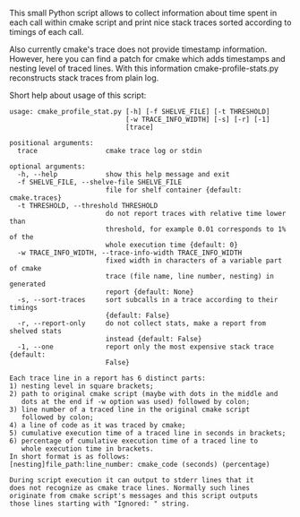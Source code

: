 This small Python script allows to collect information about time spent in each call within cmake script and print nice stack traces sorted according to timings of each call.

Also currently cmake's trace does not provide timestamp information. However, here you can find a patch for cmake which adds timestamps and nesting level of traced lines. With this information cmake-profile-stats.py reconstructs stack traces from plain log.

Short help about usage of this script:
```
usage: cmake_profile_stat.py [-h] [-f SHELVE_FILE] [-t THRESHOLD]
                             [-w TRACE_INFO_WIDTH] [-s] [-r] [-1]
                             [trace]

positional arguments:
  trace                 cmake trace log or stdin

optional arguments:
  -h, --help            show this help message and exit
  -f SHELVE_FILE, --shelve-file SHELVE_FILE
                        file for shelf container {default: cmake.traces}
  -t THRESHOLD, --threshold THRESHOLD
                        do not report traces with relative time lower than
                        threshold, for example 0.01 corresponds to 1% of the
                        whole execution time {default: 0}
  -w TRACE_INFO_WIDTH, --trace-info-width TRACE_INFO_WIDTH
                        fixed width in characters of a variable part of cmake
                        trace (file name, line number, nesting) in generated
                        report {default: None}
  -s, --sort-traces     sort subcalls in a trace according to their timings
                        {default: False}
  -r, --report-only     do not collect stats, make a report from shelved stats
                        instead {default: False}
  -1, --one             report only the most expensive stack trace {default:
                        False}

Each trace line in a report has 6 distinct parts:
1) nesting level in square brackets;
2) path to original cmake script (maybe with dots in the middle and
   dots at the end if -w option was used) followed by colon;
3) line number of a traced line in the original cmake script
   followed by colon;
4) a line of code as it was traced by cmake;
5) cumulative execution time of a traced line in seconds in brackets;
6) percentage of cumulative execution time of a traced line to
   whole execution time in brackets.
In short format is as follows:
[nesting]file_path:line_number: cmake_code (seconds) (percentage)

During script execution it can output to stderr lines that it
does not recognize as cmake trace lines. Normally such lines
originate from cmake script's messages and this script outputs
those lines starting with "Ignored: " string.
```